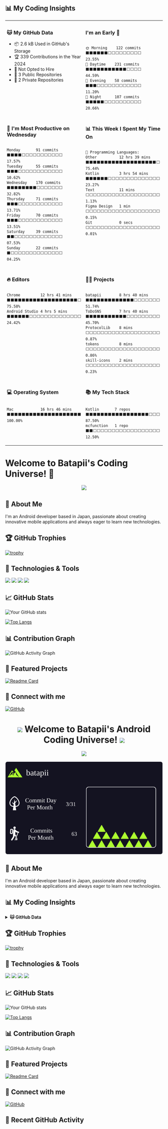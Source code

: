 ## 📊 My Coding Insights
<table style="width: 100%;">
  <tr>
    <td valign="top" width="48%" style="padding: 5px;">
      <h3>🐱 My GitHub Data</h3>
      <ul>
        <li>📦 2.6 kB Used in GitHub's Storage</li>
        <li>🏆 339 Contributions in the Year 2024</li>
        <li>🚫 Not Opted to Hire</li>
        <li>📜 3 Public Repositories</li>
        <li>🔑 2 Private Repositories</li>
      </ul>
    </td>
    <td valign="top" width="48%" style="padding: 5px;">
      <h3>I'm an Early 🐤</h3>
      <div style="overflow-x: auto; white-space: nowrap;">
        <pre><code>🌞 Morning    122 commits    ⬛⬛⬛⬛⬛⬛⬜⬜⬜⬜⬜⬜⬜⬜⬜   23.55% 
🌆 Daytime    231 commits    ⬛⬛⬛⬛⬛⬛⬛⬛⬛⬛⬛⬜⬜⬜⬜   44.59% 
🌃 Evening    58 commits     ⬛⬛⬛⬜⬜⬜⬜⬜⬜⬜⬜⬜⬜⬜⬜   11.20% 
🌙 Night      107 commits    ⬛⬛⬛⬛⬛⬜⬜⬜⬜⬜⬜⬜⬜⬜⬜   20.66%</code></pre>
      </div>
    </td>
  </tr>
  <tr>
    <td valign="top" width="48%" style="padding: 5px;">
      <h3>📅 I'm Most Productive on Wednesday</h3>
      <div style="overflow-x: auto; white-space: nowrap;">
        <pre><code>Monday       91 commits     ⬛⬛⬛⬛⬜⬜⬜⬜⬜⬜⬜⬜⬜⬜⬜   17.57% 
Tuesday      55 commits     ⬛⬛⬛⬜⬜⬜⬜⬜⬜⬜⬜⬜⬜⬜⬜   10.62% 
Wednesday    170 commits    ⬛⬛⬛⬛⬛⬛⬛⬛⬜⬜⬜⬜⬜⬜⬜   32.82% 
Thursday     71 commits     ⬛⬛⬛⬜⬜⬜⬜⬜⬜⬜⬜⬜⬜⬜⬜   13.71% 
Friday       70 commits     ⬛⬛⬛⬜⬜⬜⬜⬜⬜⬜⬜⬜⬜⬜⬜   13.51% 
Saturday     39 commits     ⬛⬛⬜⬜⬜⬜⬜⬜⬜⬜⬜⬜⬜⬜⬜   07.53% 
Sunday       22 commits     ⬛⬜⬜⬜⬜⬜⬜⬜⬜⬜⬜⬜⬜⬜⬜   04.25%</code></pre>
      </div>
    </td>
    <td valign="top" width="48%" style="padding: 5px;">
      <h3>📊 This Week I Spent My Time On</h3>
      <div style="overflow-x: auto; white-space: nowrap;">
        <pre><code>💬 Programming Languages: 
Other          12 hrs 39 mins  ⬛⬛⬛⬛⬛⬛⬛⬛⬛⬛⬛⬛⬛⬛⬛⬛⬛⬛⬛⬜ 75.44% 
Kotlin         3 hrs 54 mins   ⬛⬛⬛⬛⬛⬛⬜⬜⬜⬜⬜⬜⬜⬜⬜⬜⬜⬜⬜⬜ 23.27% 
Text           11 mins         ⬜⬜⬜⬜⬜⬜⬜⬜⬜⬜⬜⬜⬜⬜⬜⬜⬜⬜⬜⬜  1.13% 
Figma Design   1 min           ⬜⬜⬜⬜⬜⬜⬜⬜⬜⬜⬜⬜⬜⬜⬜⬜⬜⬜⬜⬜  0.15% 
Git            0 secs          ⬜⬜⬜⬜⬜⬜⬜⬜⬜⬜⬜⬜⬜⬜⬜⬜⬜⬜⬜⬜  0.01% 
</code></pre>
      </div>
    </td>
  </tr>
  <tr>
    <td valign="top" width="48%" style="padding: 5px;">
      <h3>🔥 Editors</h3>
      <div style="overflow-x: auto; white-space: nowrap;">
        <pre><code>Chrome         12 hrs 41 mins  ⬛⬛⬛⬛⬛⬛⬛⬛⬛⬛⬛⬛⬛⬛⬛⬛⬛⬛⬛⬜ 75.58% 
Android Studio 4 hrs 5 mins    ⬛⬛⬛⬛⬛⬛⬜⬜⬜⬜⬜⬜⬜⬜⬜⬜⬜⬜⬜⬜ 24.42% 
</code></pre>
      </div>
    </td>
    <td valign="top" width="48%" style="padding: 5px;">
      <h3>🐱‍💻 Projects</h3>
      <div style="overflow-x: auto; white-space: nowrap;">
        <pre><code>batapii        8 hrs 40 mins   ⬛⬛⬛⬛⬛⬛⬛⬛⬛⬛⬛⬛⬛⬜⬜⬜⬜⬜⬜⬜ 51.74% 
ToDoSNS        7 hrs 40 mins   ⬛⬛⬛⬛⬛⬛⬛⬛⬛⬛⬛⬜⬜⬜⬜⬜⬜⬜⬜⬜ 45.70% 
ProtocolLib    8 mins          ⬜⬜⬜⬜⬜⬜⬜⬜⬜⬜⬜⬜⬜⬜⬜⬜⬜⬜⬜⬜  0.87% 
tokens         8 mins          ⬜⬜⬜⬜⬜⬜⬜⬜⬜⬜⬜⬜⬜⬜⬜⬜⬜⬜⬜⬜  0.86% 
skill-icons    2 mins          ⬜⬜⬜⬜⬜⬜⬜⬜⬜⬜⬜⬜⬜⬜⬜⬜⬜⬜⬜⬜  0.23% 
</code></pre>
      </div>
    </td>
  </tr>
  <tr>
    <td valign="top" width="48%" style="padding: 5px;">
      <h3>💻 Operating System</h3>
      <div style="overflow-x: auto; white-space: nowrap;">
        <pre><code>Mac            16 hrs 46 mins  ⬛⬛⬛⬛⬛⬛⬛⬛⬛⬛⬛⬛⬛⬛⬛⬛⬛⬛⬛⬛ 100.00%
</code></pre>
      </div>
    </td>
    <td valign="top" width="48%" style="padding: 5px;">
      <h3>📚 My Tech Stack</h3>
      <div style="overflow-x: auto; white-space: nowrap;">
        <pre><code>Kotlin       7 repos   ⬛⬛⬛⬛⬛⬛⬛⬛⬛⬛⬛⬛⬛⬛⬛⬛⬛⬜⬜⬜   87.50% 
mcfunction   1 repo    ⬛⬛⬜⬜⬜⬜⬜⬜⬜⬜⬜⬜⬜⬜⬜⬜⬜⬜⬜⬜   12.50%
</code></pre>
      </div>
    </td>
  </tr>
</table>

































# Welcome to Batapii's Coding Universe! 👋

<div align="center">
  <img src="https://readme-typing-svg.herokuapp.com/?lines=Android+Developer+in+Japan;Always%20learning%20new%20things&font=Fira%20Code&center=true&width=440&height=45&color=f75c7e&vCenter=true&size=22">
</div>

## 🚀 About Me

I'm an Android developer based in Japan, passionate about creating innovative mobile applications and always eager to learn new technologies.

## 🏆 GitHub Trophies

[![trophy](https://github-profile-trophy.vercel.app/?username=batapii&theme=onedark)](https://github.com/ryo-ma/github-profile-trophy)

## 🔧 Technologies & Tools

![](https://img.shields.io/badge/OS-Android-informational?style=flat&logo=android&logoColor=white&color=2bbc8a)
![](https://img.shields.io/badge/Editor-Android_Studio-informational?style=flat&logo=android-studio&logoColor=white&color=2bbc8a)
![](https://img.shields.io/badge/Code-Kotlin-informational?style=flat&logo=kotlin&logoColor=white&color=2bbc8a)
![](https://img.shields.io/badge/Code-Java-informational?style=flat&logo=java&logoColor=white&color=2bbc8a)

## 📈 GitHub Stats

![Your GitHub stats](https://github-readme-stats.vercel.app/api?username=batapii&show_icons=true&theme=radical)

[![Top Langs](https://github-readme-stats.vercel.app/api/top-langs/?username=batapii&layout=compact&theme=radical)](https://github.com/anuraghazra/github-readme-stats)

## 📊 Contribution Graph

![GitHub Activity Graph](https://activity-graph.herokuapp.com/graph?username=batapii&theme=dracula)

## 💼 Featured Projects

[![Readme Card](https://github-readme-stats.vercel.app/api/pin/?username=batapii&repo=AttendanceApp&theme=radical)](https://github.com/N3AttendanceManager/AttendanceApp)

## 🔗 Connect with me

[![GitHub](https://img.shields.io/badge/-GitHub-181717?style=flat-square&logo=github&link=https://github.com/batapii)](https://github.com/batapii)



<h1 align="center">
  <img src="https://media.giphy.com/media/hvRJCLFzcasrR4ia7z/giphy.gif" width="28">
  Welcome to Batapii's Android Coding Universe!
  <img src="https://media.giphy.com/media/hvRJCLFzcasrR4ia7z/giphy.gif" width="28">
</h1>

<p align="center">
  <img src="https://readme-typing-svg.herokuapp.com/?lines=Android+Developer+in+Japan;Always%20learning%20new%20things&font=Fira%20Code&center=true&width=440&height=45&color=f75c7e&vCenter=true&size=22">
</p>

![Mountain](./mountain-output/mountain.svg)

## 🚀 About Me
I'm an Android developer based in Japan, passionate about creating innovative mobile applications and always eager to learn new technologies.

## 📊 My Coding Insights
<details>
<summary><b>🐱 GitHub Data</b></summary>

<!--START_SECTION:waka-->
![Code Time](http://img.shields.io/badge/Code%20Time-179%20hrs%203%20mins-blue)

![Profile Views](http://img.shields.io/badge/Profile%20Views-16-blue)

![Lines of code](https://img.shields.io/badge/From%20Hello%20World%20I%27ve%20Written-34.9%20thousand%20lines%20of%20code-blue)

**🐱 My GitHub Data** 

> 📦 2.4 kB Used in GitHub's Storage 
 > 
> 🏆 364 Contributions in the Year 2024
 > 
> 🚫 Not Opted to Hire
 > 
> 📜 3 Public Repositories 
 > 
> 🔑 2 Private Repositories 
 > 
**I'm an Early 🐤** 

```text
🌞 Morning                150 commits         ⬛⬛⬛⬛⬛⬛⬜⬜⬜⬜⬜⬜⬜⬜⬜⬜⬜⬜⬜⬜⬜⬜⬜⬜⬜   25.68 % 
🌆 Daytime                260 commits         ⬛⬛⬛⬛⬛⬛⬛⬛⬛⬛⬛⬜⬜⬜⬜⬜⬜⬜⬜⬜⬜⬜⬜⬜⬜   44.52 % 
🌃 Evening                67 commits          ⬛⬛⬛⬜⬜⬜⬜⬜⬜⬜⬜⬜⬜⬜⬜⬜⬜⬜⬜⬜⬜⬜⬜⬜⬜   11.47 % 
🌙 Night                  107 commits         ⬛⬛⬛⬛⬛⬜⬜⬜⬜⬜⬜⬜⬜⬜⬜⬜⬜⬜⬜⬜⬜⬜⬜⬜⬜   18.32 % 
```
📅 **I'm Most Productive on Wednesday** 

```text
Monday                   119 commits         ⬛⬛⬛⬛⬛⬜⬜⬜⬜⬜⬜⬜⬜⬜⬜⬜⬜⬜⬜⬜⬜⬜⬜⬜⬜   20.38 % 
Tuesday                  64 commits          ⬛⬛⬛⬜⬜⬜⬜⬜⬜⬜⬜⬜⬜⬜⬜⬜⬜⬜⬜⬜⬜⬜⬜⬜⬜   10.96 % 
Wednesday                191 commits         ⬛⬛⬛⬛⬛⬛⬛⬛⬜⬜⬜⬜⬜⬜⬜⬜⬜⬜⬜⬜⬜⬜⬜⬜⬜   32.71 % 
Thursday                 79 commits          ⬛⬛⬛⬜⬜⬜⬜⬜⬜⬜⬜⬜⬜⬜⬜⬜⬜⬜⬜⬜⬜⬜⬜⬜⬜   13.53 % 
Friday                   70 commits          ⬛⬛⬛⬜⬜⬜⬜⬜⬜⬜⬜⬜⬜⬜⬜⬜⬜⬜⬜⬜⬜⬜⬜⬜⬜   11.99 % 
Saturday                 39 commits          ⬛⬛⬜⬜⬜⬜⬜⬜⬜⬜⬜⬜⬜⬜⬜⬜⬜⬜⬜⬜⬜⬜⬜⬜⬜   06.68 % 
Sunday                   22 commits          ⬛⬜⬜⬜⬜⬜⬜⬜⬜⬜⬜⬜⬜⬜⬜⬜⬜⬜⬜⬜⬜⬜⬜⬜⬜   03.77 % 
```


📊 **This Week I Spent My Time On** 

```text
🕑︎ Time Zone: Asia/Tokyo

💬 Programming Languages: 
Other                    12 hrs 39 mins      ⬛⬛⬛⬛⬛⬛⬛⬛⬛⬛⬛⬛⬛⬛⬛⬛⬛⬛⬛⬜⬜⬜⬜⬜⬜   75.43 % 
Kotlin                   3 hrs 54 mins       ⬛⬛⬛⬛⬛⬛⬜⬜⬜⬜⬜⬜⬜⬜⬜⬜⬜⬜⬜⬜⬜⬜⬜⬜⬜   23.28 % 
Text                     11 mins             ⬜⬜⬜⬜⬜⬜⬜⬜⬜⬜⬜⬜⬜⬜⬜⬜⬜⬜⬜⬜⬜⬜⬜⬜⬜   01.13 % 
Figma Design             1 min               ⬜⬜⬜⬜⬜⬜⬜⬜⬜⬜⬜⬜⬜⬜⬜⬜⬜⬜⬜⬜⬜⬜⬜⬜⬜   00.15 % 
Git                      0 secs              ⬜⬜⬜⬜⬜⬜⬜⬜⬜⬜⬜⬜⬜⬜⬜⬜⬜⬜⬜⬜⬜⬜⬜⬜⬜   00.01 % 

🔥 Editors: 
Chrome                   12 hrs 40 mins      ⬛⬛⬛⬛⬛⬛⬛⬛⬛⬛⬛⬛⬛⬛⬛⬛⬛⬛⬛⬜⬜⬜⬜⬜⬜   75.57 % 
Android Studio           4 hrs 5 mins        ⬛⬛⬛⬛⬛⬛⬜⬜⬜⬜⬜⬜⬜⬜⬜⬜⬜⬜⬜⬜⬜⬜⬜⬜⬜   24.43 % 

🐱‍💻 Projects: 
batapii                  8 hrs 40 mins       ⬛⬛⬛⬛⬛⬛⬛⬛⬛⬛⬛⬛⬛⬜⬜⬜⬜⬜⬜⬜⬜⬜⬜⬜⬜   51.76 % 
ToDoSNS                  7 hrs 40 mins       ⬛⬛⬛⬛⬛⬛⬛⬛⬛⬛⬛⬜⬜⬜⬜⬜⬜⬜⬜⬜⬜⬜⬜⬜⬜   45.72 % 
tokens                   8 mins              ⬜⬜⬜⬜⬜⬜⬜⬜⬜⬜⬜⬜⬜⬜⬜⬜⬜⬜⬜⬜⬜⬜⬜⬜⬜   00.86 % 
ProtocolLib              8 mins              ⬜⬜⬜⬜⬜⬜⬜⬜⬜⬜⬜⬜⬜⬜⬜⬜⬜⬜⬜⬜⬜⬜⬜⬜⬜   00.84 % 
skill-icons?tab=readme-ov2 mins              ⬜⬜⬜⬜⬜⬜⬜⬜⬜⬜⬜⬜⬜⬜⬜⬜⬜⬜⬜⬜⬜⬜⬜⬜⬜   00.23 % 

💻 Operating System: 
Mac                      16 hrs 46 mins      ⬛⬛⬛⬛⬛⬛⬛⬛⬛⬛⬛⬛⬛⬛⬛⬛⬛⬛⬛⬛⬛⬛⬛⬛⬛   100.00 % 
```

**I Mostly Code in Kotlin** 

```text
Kotlin                   7 repos             ⬛⬛⬛⬛⬛⬛⬛⬛⬛⬛⬛⬛⬛⬛⬛⬛⬛⬛⬛⬛⬛⬛⬜⬜⬜   87.50 % 
mcfunction               1 repo              ⬛⬛⬛⬜⬜⬜⬜⬜⬜⬜⬜⬜⬜⬜⬜⬜⬜⬜⬜⬜⬜⬜⬜⬜⬜   12.50 % 
```




 Last Updated on 03/07/2024 09:18:13 UTC
<!--END_SECTION:waka-->
</details>

## 🏆 GitHub Trophies
[![trophy](https://github-profile-trophy.vercel.app/?username=batapii&theme=onedark)](https://github.com/ryo-ma/github-profile-trophy)

## 🔧 Technologies & Tools
![](https://img.shields.io/badge/OS-Android-informational?style=flat&logo=android&logoColor=white&color=2bbc8a)
![](https://img.shields.io/badge/Editor-Android_Studio-informational?style=flat&logo=android-studio&logoColor=white&color=2bbc8a)
![](https://img.shields.io/badge/Code-Kotlin-informational?style=flat&logo=kotlin&logoColor=white&color=2bbc8a)
![](https://img.shields.io/badge/Code-Java-informational?style=flat&logo=java&logoColor=white&color=2bbc8a)

## 📈 GitHub Stats
![Your GitHub stats](https://github-readme-stats.vercel.app/api?username=batapii&show_icons=true&theme=radical)

[![Top Langs](https://github-readme-stats.vercel.app/api/top-langs/?username=batapii&layout=compact&theme=radical)](https://github.com/anuraghazra/github-readme-stats)

## 📊 Contribution Graph
![GitHub Activity Graph](https://activity-graph.herokuapp.com/graph?username=batapii&theme=dracula)

## 💼 Featured Projects
[![Readme Card](https://github-readme-stats.vercel.app/api/pin/?username=batapii&repo=AttendanceApp&theme=radical)](https://github.com/N3AttendanceManager/AttendanceApp)

## 🔗 Connect with me
[![GitHub](https://img.shields.io/badge/-GitHub-181717?style=flat-square&logo=github&link=https://github.com/batapii)](https://github.com/batapii)

## 📝 Recent GitHub Activity
<!--START_SECTION:activity-->
<!--END_SECTION:activity-->
